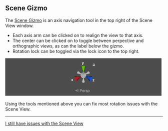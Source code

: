 ## Scene Gizmo

The [Scene Gizmo](https://docs.unity3d.com/Manual/SceneViewNavigation.html) is an axis navigation tool in the top right of the Scene View window.  
- Each axis arm can be clicked on to realign the view to that axis.  
- The center can be clicked on to toggle between perpective and orthographic views, as can the label below the gizmo.  
- Rotation lock can be toggled via the lock icon to the top right.  

![Scene Gizmo](scene-view-trumpets.png)

Using the tools mentioned above you can fix most rotation issues with the Scene View.

---
[I still have issues with the Scene View](Resetting%20Windows.md)
